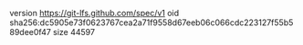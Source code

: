 version https://git-lfs.github.com/spec/v1
oid sha256:dc5905e73f0623767cea2a71f9558d67eeb06c066cdc223127f55b589dee0f47
size 44597
